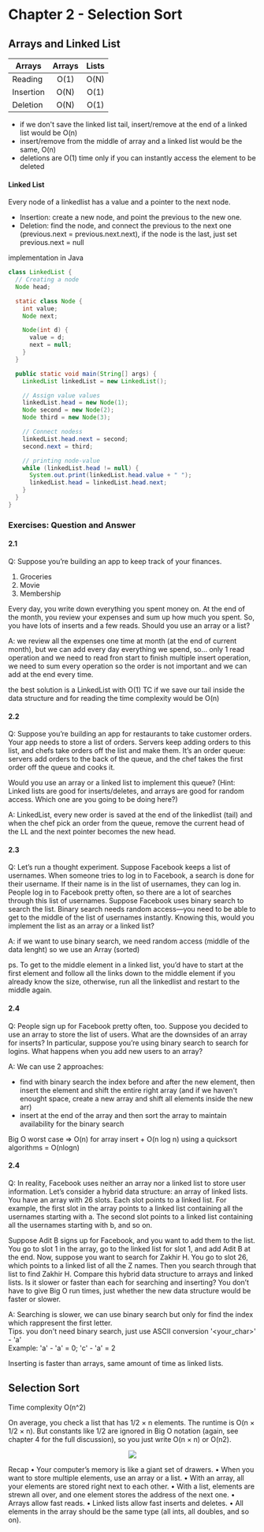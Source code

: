 # Chapter 2 - Selection Sort

## Arrays and Linked List


| Arrays    |      Arrays    | Lists |
|-----------|:-------------:|:------:|
| Reading   |  O(1)         | O(N)   |
| Insertion |    O(N)       | O(1)   |
| Deletion |    O(N)       | O(1)   |

* if we don't save the linked list tail, insert/remove at the end of a linked list would be O(n)
* insert/remove from the middle of array and a linked list would be the same, O(n)
* deletions are O(1) time only if you can instantly access the element to be deleted


#### Linked List

Every node of a linkedlist has a value and a pointer to the next node.

-  Insertion: create a new node, and point the previous to the new one.
-  Deletion: find the node, and connect the previous to the next one (previous.next = previous.next.next), if the node is the last, just set previous.next = null

implementation in Java

```java
class LinkedList {
  // Creating a node
  Node head;

  static class Node {
    int value;
    Node next;

    Node(int d) {
      value = d;
      next = null;
    }
  }

  public static void main(String[] args) {
    LinkedList linkedList = new LinkedList();

    // Assign value values
    linkedList.head = new Node(1);
    Node second = new Node(2);
    Node third = new Node(3);

    // Connect nodess
    linkedList.head.next = second;
    second.next = third;

    // printing node-value
    while (linkedList.head != null) {
      System.out.print(linkedList.head.value + " ");
      linkedList.head = linkedList.head.next;
    }
  }
}
```


### Exercises: Question and Answer

#### 2.1
Q: Suppose you’re building an app to keep track of your finances. <br/>

1. Groceries
2. Movie
3. Membership

Every day, you write down everything you spent money on. At the
end of the month, you review your expenses and sum up how much
you spent. So, you have lots of inserts and a few reads. Should you
use an array or a list?

A: we review all the expenses one time at month (at the end of current month), but we can add every day everything we spend, so...
  only 1 read operation and we need to read fron start to finish 
  multiple insert operation, we need to sum every operation so the order is not important and we can add at the end every time.

  the best solution is a LinkedList with O(1) TC if we save our tail inside the data structure and for reading the time complexity would be O(n) 

#### 2.2
Q: Suppose you’re building an app for restaurants to take customer
orders. Your app needs to store a list of orders. Servers keep adding
orders to this list, and chefs take orders off the list and make them.
It’s an order queue: servers add orders to the back of the queue, and
the chef takes the first order off the queue and cooks it. <br/>

Would you use an array or a linked list to implement this queue?
(Hint: Linked lists are good for inserts/deletes, and arrays are good
for random access. Which one are you going to be doing here?)

A: LinkedList, every new order is saved at the end of the linkedlist (tail) and when the chef pick an order from the queue, remove the current head of the LL and the next pointer becomes the new head.

#### 2.3
Q: Let’s run a thought experiment. Suppose Facebook keeps a list of
usernames. When someone tries to log in to Facebook, a search is
done for their username. If their name is in the list of usernames,
they can log in. People log in to Facebook pretty often, so there are
a lot of searches through this list of usernames. Suppose Facebook
uses binary search to search the list. Binary search needs random
access—you need to be able to get to the middle of the list of
usernames instantly. Knowing this, would you implement the list
as an array or a linked list?

A: if we want to use binary search, we need random access (middle of the data lenght) so we use an Array (sorted)

ps. To get to the middle element in a linked list, you’d have to start at the first element and follow all the links down to the middle element if you already know the size, otherwise, run all the linkedlist and restart to the middle again.

#### 2.4
Q: People sign up for Facebook pretty often, too. Suppose you decided
to use an array to store the list of users. What are the downsides
of an array for inserts? In particular, suppose you’re using binary
search to search for logins. What happens when you add new users
to an array?

A: We can use 2 approaches:
  - find with binary search the index before and after the new element, then insert the element and shift the entire right array (and if we haven't enought space, create a new array and shift all elements inside the new arr)
  - insert at the end of the array and then sort the array to maintain availability for the binary search

Big O worst case => O(n) for array insert + O(n log n) using a quicksort algorithms = O(nlogn)

#### 2.4
Q: In reality, Facebook uses neither an array nor a linked list to store
user information. Let’s consider a hybrid data structure: an array
of linked lists. You have an array with 26 slots. Each slot points to a
linked list. For example, the first slot in the array points to a linked
list containing all the usernames starting with a. The second slot
points to a linked list containing all the usernames starting with b,
and so on.


Suppose Adit B signs up for Facebook, and you want to add them
to the list. You go to slot 1 in the array, go to the linked list for slot
1, and add Adit B at the end. Now, suppose you want to search for
Zakhir H. You go to slot 26, which points to a linked list of all the
Z names. Then you search through that list to find Zakhir H.
Compare this hybrid data structure to arrays and linked lists. Is it
slower or faster than each for searching and inserting? You don’t
have to give Big O run times, just whether the new data structure
would be faster or slower.

A: 
Searching is slower, we can use binary search but only for find the index which rappresent the first letter. <br/>
Tips. you don't need binary search, just use ASCII conversion '<your_char>' - 'a' <br/>
  Example: 'a' - 'a' = 0;  'c' - 'a' = 2

Inserting is faster than arrays, same amount of time as linked lists.

## Selection Sort

Time complexity O(n^2) 

On average, you check a list that has 1/2 × n elements. The runtime is O(n × 1/2 × n). But constants like 1/2 are ignored in Big O notation (again, see chapter 4 for the full discussion), so you just write O(n × n) or O(n2).


<p align="center">
  <img src="https://github.com/bozzelliandrea/grokking-algorithms/assets/74464364/06e5213f-bc00-46c7-bd2b-715c2af8d6c5" />
</p>

Recap
• Your computer’s memory is like a giant set of drawers.
• When you want to store multiple elements, use an array or a list.
• With an array, all your elements are stored right next to each other.
• With a list, elements are strewn all over, and one element stores
the address of the next one.
• Arrays allow fast reads.
• Linked lists allow fast inserts and deletes.
• All elements in the array should be the same type (all ints,
all doubles, and so on).
